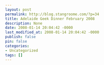 ```yaml
---
layout: post
permalink: http://blog.stangroome.com/?p=34
title: Adelaide Geek Dinner February 2008
description: None
date: 2008-01-14 20:04:42 -0000
last_modified_at: 2008-01-14 20:04:42 -0000
publish: false
pin: false
categories:
- Uncategorized
tags: []
---
```

<![CDATA[

In my [last post](http://www.codeassassin.com/blog/PermaLink,guid,8257b49e-fc4e-472f-9f5b-a7b2bc2ee0db.aspx) about the Adelaide Geek Dinner, I intended to schedule the coming dinner for January. Unfortunately, if I scheduled it for the last weekend in January, that would coincide with the Australia Day long weekend and I imagine several people already have plans.

Therefore, the next dinner will instead be Saturday 2nd February, but once again at Cafe Buongiorno, Rundle Street, starting at 6:30pm. I have sent invitations via email to all the people who attended last time and also to those who couldn't make it.

If you didn't receive an invitation and would like to attend, contact me and I'll arrange it. Please RSVP by Thursday 24th January so I can ensure enough seats will be reserved at the restaurant.

I look forward to discussing all the interesting things that have been happening since the November dinner.

]]>
